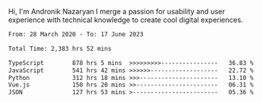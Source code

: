 Hi, I'm Andronik Nazaryan
I merge a passion for usability and user experience with technical knowledge to create cool digital experiences.


<!--START_SECTION:waka-->

```txt
From: 28 March 2020 - To: 17 June 2023

Total Time: 2,383 hrs 52 mins

TypeScript        878 hrs 5 mins  >>>>>>>>>----------------   36.83 %
JavaScript        541 hrs 42 mins >>>>>>-------------------   22.72 %
Python            312 hrs 18 mins >>>----------------------   13.10 %
Vue.js            150 hrs 20 mins >>-----------------------   06.31 %
JSON              127 hrs 53 mins >------------------------   05.36 %
```

<!--END_SECTION:waka-->
